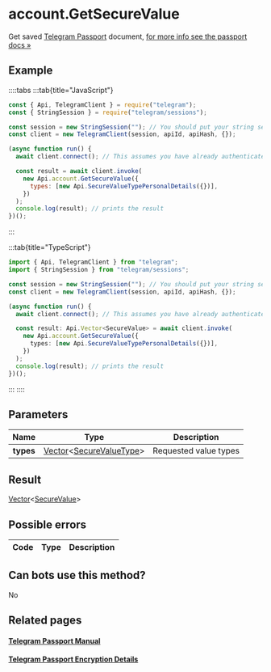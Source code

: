 # account.GetSecureValue

Get saved [Telegram Passport](https://core.telegram.org/passport) document, [for more info see the passport docs »](https://core.telegram.org/passport/encryption#encryption)

## Example

::::tabs
:::tab{title="JavaScript"}

```js
const { Api, TelegramClient } = require("telegram");
const { StringSession } = require("telegram/sessions");

const session = new StringSession(""); // You should put your string session here
const client = new TelegramClient(session, apiId, apiHash, {});

(async function run() {
  await client.connect(); // This assumes you have already authenticated with .start()

  const result = await client.invoke(
    new Api.account.GetSecureValue({
      types: [new Api.SecureValueTypePersonalDetails({})],
    })
  );
  console.log(result); // prints the result
})();
```

:::

:::tab{title="TypeScript"}

```ts
import { Api, TelegramClient } from "telegram";
import { StringSession } from "telegram/sessions";

const session = new StringSession(""); // You should put your string session here
const client = new TelegramClient(session, apiId, apiHash, {});

(async function run() {
  await client.connect(); // This assumes you have already authenticated with .start()

  const result: Api.Vector<SecureValue> = await client.invoke(
    new Api.account.GetSecureValue({
      types: [new Api.SecureValueTypePersonalDetails({})],
    })
  );
  console.log(result); // prints the result
})();
```

:::
::::

## Parameters

|   Name    | Type                                                                                                                   | Description           |
| :-------: | ---------------------------------------------------------------------------------------------------------------------- | --------------------- |
| **types** | [Vector](https://core.telegram.org/type/Vector%20t)<[SecureValueType](https://core.telegram.org/type/SecureValueType)> | Requested value types |

## Result

[Vector](https://core.telegram.org/type/Vector%20t)<[SecureValue](https://core.telegram.org/type/SecureValue)>

## Possible errors

| Code | Type | Description |
| :--: | ---- | ----------- |

## Can bots use this method?

No

## Related pages

#### [Telegram Passport Manual](https://core.telegram.org/passport)

#### [Telegram Passport Encryption Details](https://core.telegram.org/passport/encryption)
